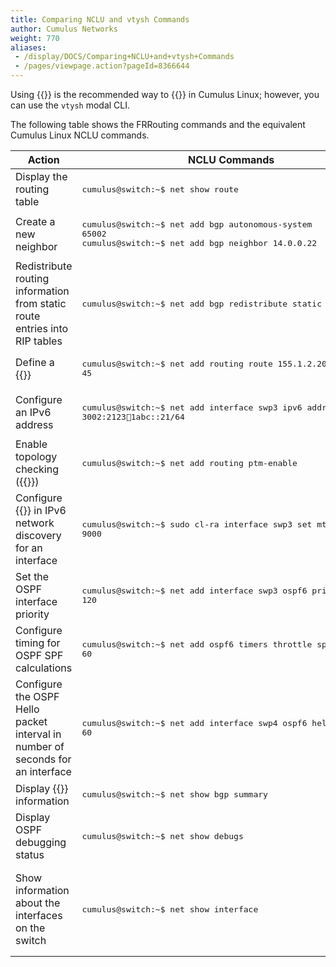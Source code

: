 ```yaml
---
title: Comparing NCLU and vtysh Commands
author: Cumulus Networks
weight: 770
aliases:
 - /display/DOCS/Comparing+NCLU+and+vtysh+Commands
 - /pages/viewpage.action?pageId=8366644
---
```

Using {{<link url="Network-Command-Line-Utility-NCLU" text="NCLU">}} is the recommended way to {{<link url="Configuring-FRRouting" text="configure routing">}} in Cumulus Linux; however, you can use the `vtysh` modal CLI.

The following table shows the FRRouting commands and the equivalent Cumulus Linux NCLU commands.

| Action | NCLU Commands| FRRouting Commands |
|------- |--------------- |----------------- |
| Display the routing table | <pre>cumulus@switch:~$ net show route</pre> | <pre>switch# show ip route</pre> |
| Create a new neighbor | <pre>cumulus@switch:~$ net add bgp autonomous-system 65002<br>cumulus@switch:~$ net add bgp neighbor 14.0.0.22</pre> | <pre>switch(config)# router bgp 65002<br>switch(config-router)# neighbor 14.0.0.22</pre> |
| Redistribute routing information from static route entries into RIP tables | <pre>cumulus@switch:~$ net add bgp redistribute static</pre> | <pre>switch(config)# router bgp 65002<br>switch(config-router)# redistribute static</pre> |
| Define a {{<link url="Routing" text="static route">}} | <pre>cumulus@switch:~$ net add routing route 155.1.2.20/24 bridge 45</pre> | <pre>switch(config)# ip route 155.1.2.20/24 bridge 45</pre> |
| Configure an IPv6 address | <pre>cumulus@switch:~$ net add interface swp3 ipv6 address 3002:2123:1234:1abc::21/64</pre> | <pre>switch(config)# int swp3<br>switch(config-if)# ipv6 address 3002:2123:1234:1abc::21/64</pre> |
| Enable topology checking ({{<link url="Prescriptive-Topology-Manager-PTM" text="PTM">}}) |<pre>cumulus@switch:~$ net add routing ptm-enable</pre> | <pre>switch(config)# ptm-enable</pre> |
|Configure {{<link url="Switch-Port-Attributes#mtu" text="MTU">}} in IPv6 network discovery for an interface|<pre>cumulus@switch:~$ sudo cl-ra interface swp3 set mtu 9000</pre> | <pre>switch(config)# int swp3<br>switch(config-if)# ipv6 nd mtu 9000</pre> |
| Set the OSPF interface priority | <pre>cumulus@switch:~$ net add interface swp3 ospf6 priority 120</pre> |<pre>switch(config)# int swp3<br>switch(config-if)# ip ospf6 priority 120</pre> |
| Configure timing for OSPF SPF calculations | <pre>cumulus@switch:~$ net add ospf6 timers throttle spf 40 50 60</pre> | <pre>switch(config)# router ospf6<br>switch(config-ospf6)# timer throttle spf 40 50 60</pre> |
| Configure the OSPF Hello packet interval in number of seconds for an interface | <pre>cumulus@switch:~$ net add interface swp4 ospf6 hello-interval 60</pre> | <pre>switch(config)# int swp4<br>switch(config-if)# ipv6 ospf6 hello-interval  60</pre> |
| Display {{<link url="Border-Gateway-Protocol-BGP" text="BGP">}} information | <pre>cumulus@switch:~$ net show bgp summary</pre> | <pre>switch# show ip bgp summary</pre> |
| Display OSPF debugging status | <pre>cumulus@switch:~$ net show debugs</pre> | <pre>switch# show debugging ospf</pre> |
| Show information about the interfaces on the switch | <pre>cumulus@switch:~$ net show interface</pre> | <pre>switch# show interface</pre>To quickly check important information, such as IP address, VRF, and operational status, in easy to read tabular format:<pre>switch# show interface brief</pre> |
